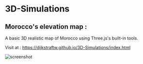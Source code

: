 # 3D-Simulations





## Morocco's elevation map : 

A basic 3D realistic map of Morocco using Three.js's built-in tools. 

Visit at : https://dijkstraftw.github.io/3D-Simulations/index.html


![screenshot](https://user-images.githubusercontent.com/28862912/170831768-ff6ea9d2-ff42-4375-bf71-625ee2a4ebe4.png)
